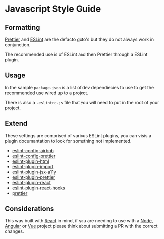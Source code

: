 # Javascript Style Guide

## Formatting
[Prettier](https://prettier.io/) and [ESLint](https://eslint.org/) are the defacto goto's but they do not always work in conjunction.

The recommended use is of ESLint and then Prettier through a ESLint plugin. 

## Usage
In the sample `package.json` is a list of dev dependiecies to use to get the recommended use wired up to a project.

There is also a `.eslintrc.js` file that you will need to put in the root of your project.

## Extend
These settings are comprised of various ESLint plugins, you can visis a plugin documantation to look for something not implemented.
* [eslint-config-airbnb](https://www.npmjs.com/package/eslint-config-airbnb)
* [eslint-config-prettier](https://www.npmjs.com/package/eslint-config-prettier)
* [eslint-plugin-html](https://www.npmjs.com/package/eslint-plugin-html)
* [eslint-plugin-import](https://www.npmjs.com/package/eslint-plugin-import)
* [eslint-plugin-jsx-a11y](https://www.npmjs.com/package/eslint-plugin-jsx-a11y)
* [eslint-plugin-prettier](https://www.npmjs.com/package/eslint-plugin-prettier)
* [eslint-plugin-react](https://www.npmjs.com/package/eslint-plugin-react)
* [eslint-plugin-react-hooks](https://www.npmjs.com/package/eslint-plugin-react-hooks)
* [prettier](https://www.npmjs.com/package/prettier)

## Considerations
This was built with [React](https://reactjs.org/) in mind, if you are needing to use with a [Node](https://nodejs.org/en/), [Angular](https://angular.io/) or [Vue](https://vuejs.org/) project please think about submitting a PR with the correct changes.